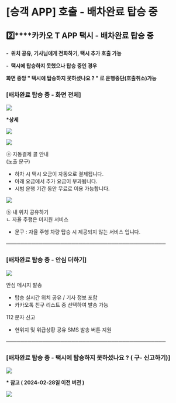 # [승객 APP] 호출 - 배차완료 탑승 중

**2️⃣****카카오 T APP 택시 - 배차완료 탑승 중**
-----------------------------------

**-  위치 공유, 기사님에게 전화하기, 택시 추가 호출 가능**

**-  택시에 탑승하지 못했으나 탑승 중인 경우**

**화면 중앙 " 택시에 탑승하지 못하셨나요 ? " 로 운행중단(호출취소)가능**

### 

### [배차완료 탑승 중 - 화면 전체]

![](https://kakaomobilitysupport.zendesk.com/hc/article_attachments/30938604235033)

**\*상세**

![](https://kakaomobilitysupport.zendesk.com/hc/article_attachments/36553049672601)

![](https://kakaomobilitysupport.zendesk.com/hc/article_attachments/36553052727193)

ⓐ 자동결제 콜 안내  
(노출 문구)  
- 하차 시 택시 요금이 자동으로 결제됩니다.  
- 아래 요금에서 추가 요금이 부과됩니다.  
- 시범 운행 기간 동안 무료로 이용 가능합니다.

![](https://kakaomobilitysupport.zendesk.com/hc/article_attachments/36553043321369)

ⓑ 내 위치 공유하기  
ㄴ 자율 주행은 미지원 서비스   
- 문구 : 자율 주행 차량 탑승 시 제공되지 않는 서비스 입니다.

**────────────────────────────────────────────**

### [배차완료 탑승 중 - 안심 더하기]

![](https://kakaomobilitysupport.zendesk.com/hc/article_attachments/30938569692697)

안심 메시지 발송   
- 탑승 실시간 위치 공유 / 기사 정보 포함  
- 카카오톡 친구 리스트 중 선택하여 발송 가능

112 문자 신고  
- 현위치 및 위급상황 공유 SMS 발송 버튼 지원

**────────────────────────────────────────────**

### [배차완료 탑승 중 - 택시에 탑승하지 못하셨나요 ? ( 구- 신고하기)]

**![](https://kakaomobilitysupport.zendesk.com/hc/article_attachments/30938604246297)**

**\* 참고 ( 2024-02-28일 이전 버전 )**

**![](https://kakaomobilitysupport.zendesk.com/hc/article_attachments/30938604253337)**